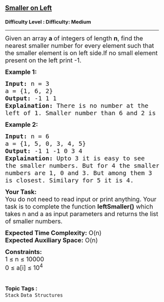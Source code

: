 <h2><a href="https://www.geeksforgeeks.org/problems/smallest-number-on-left3403/1?page=2&difficulty=Medium&status=unsolved&sortBy=submissions">Smaller on Left</a></h2><h3>Difficulty Level : Difficulty: Medium</h3><hr><div class="problems_problem_content__Xm_eO"><p><span style="font-size: 20px;">Given an array <strong>a&nbsp;</strong>of integers of length <strong>n</strong>, find the nearest smaller number for every element such that the smaller element is on left side.If no small element present on the left print -1.</span></p>
<p><strong><span style="font-size: 20px;">Example 1:</span></strong></p>
<pre><span style="font-size: 20px;"><strong>Input:</strong> n = 3
a = {1, 6, 2}
<strong>Output:</strong> -1 1 1
<strong>Explaination:</strong> There is no number at the 
left of 1. Smaller number than 6 and 2 is 1.</span></pre>
<p><strong><span style="font-size: 20px;">Example 2:</span></strong></p>
<pre><span style="font-size: 20px;"><strong>Input:</strong> n = 6
a = {1, 5, 0, 3, 4, 5}
<strong>Output:</strong> -1 1 -1 0 3 4
<strong>Explaination:</strong> Upto 3 it is easy to see 
the smaller numbers. But for 4 the smaller 
numbers are 1, 0 and 3. But among them 3 
is closest. Similary for 5 it is 4.</span></pre>
<p><span style="font-size: 20px;"><strong>Your Task:</strong><br>You do not need to read input or print anything. Your task is to complete the function <strong>leftSmaller()</strong> which takes n and a as input parameters and returns the list of smaller numbers.</span></p>
<p><span style="font-size: 20px;"><strong>Expected Time Complexity:</strong> O(n)<br><strong>Expected Auxiliary Space:</strong> O(n)</span></p>
<p><span style="font-size: 20px;"><strong>Constraints:</strong><br>1 ≤ n ≤ 10000<br>0 ≤ a[i] ≤ 10<sup>4</sup>&nbsp;&nbsp;</span></p></div><br><p><span style=font-size:18px><strong>Topic Tags : </strong><br><code>Stack</code>&nbsp;<code>Data Structures</code>&nbsp;
